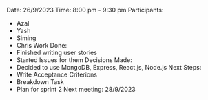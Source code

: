 Date: 26/9/2023 Time: 8:00 pm - 9:30 pm
Participants:
- Azal
- Yash
- Siming
- Chris
Work Done:
- Finished writing user stories
- Started Issues for them
Decisions Made:
- Decided to use MongoDB, Express, React.js, Node.js
Next Steps:
- Write Acceptance Criterions
- Breakdown Task
- Plan for sprint 2
Next meeting: 28/9/2023